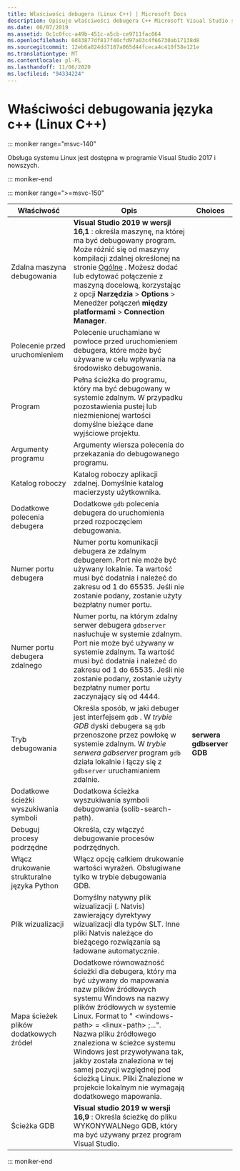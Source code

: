 ```yaml
---
title: Właściwości debugera (Linux C++) | Microsoft Docs
description: Opisuje właściwości debugera C++ Microsoft Visual Studio systemu Linux
ms.date: 06/07/2019
ms.assetid: 0c1c0fcc-a49b-451c-a5cb-ce9711fac064
ms.openlocfilehash: 0d43877df817f40cfd97a03c4f66730ab17138d8
ms.sourcegitcommit: 12eb6a824dd7187a065d44fceca4c410f58e121e
ms.translationtype: MT
ms.contentlocale: pl-PL
ms.lasthandoff: 11/06/2020
ms.locfileid: "94334224"
---
```

# <a name="c-debugging-properties-linux-c"></a>Właściwości debugowania języka c++ (Linux C++)

::: moniker range="msvc-140"

Obsługa systemu Linux jest dostępna w programie Visual Studio 2017 i nowszych.

::: moniker-end

::: moniker range=">=msvc-150"

| Właściwość | Opis | Choices |
|--|--|--|
| Zdalna maszyna debugowania | **Visual Studio 2019 w wersji 16,1** : określa maszynę, na której ma być debugowany program. Może różnić się od maszyny kompilacji zdalnej określonej na stronie [Ogólne](general-linux.md) . Możesz dodać lub edytować połączenie z maszyną docelową, korzystając z opcji **Narzędzia**  >  **Options**  >  Menedżer połączeń **między platformami**  >  **Connection Manager**. |
| Polecenie przed uruchomieniem | Polecenie uruchamiane w powłoce przed uruchomieniem debugera, które może być używane w celu wpływania na środowisko debugowania. |
| Program | Pełna ścieżka do programu, który ma być debugowany w systemie zdalnym. W przypadku pozostawienia pustej lub niezmienionej wartości domyślne bieżące dane wyjściowe projektu. |
| Argumenty programu | Argumenty wiersza polecenia do przekazania do debugowanego programu. |
| Katalog roboczy | Katalog roboczy aplikacji zdalnej. Domyślnie katalog macierzysty użytkownika. |
| Dodatkowe polecenia debugera | Dodatkowe `gdb` polecenia debugera do uruchomienia przed rozpoczęciem debugowania. |
| Numer portu debugera | Numer portu komunikacji debugera ze zdalnym debugerem. Port nie może być używany lokalnie. Ta wartość musi być dodatnia i należeć do zakresu od 1 do 65535. Jeśli nie zostanie podany, zostanie użyty bezpłatny numer portu. |
| Numer portu debugera zdalnego | Numer portu, na którym zdalny serwer debugera `gdbserver` nasłuchuje w systemie zdalnym. Port nie może być używany w systemie zdalnym. Ta wartość musi być dodatnia i należeć do zakresu od 1 do 65535. Jeśli nie zostanie podany, zostanie użyty bezpłatny numer portu zaczynający się od 4444. |
| Tryb debugowania | Określa sposób, w jaki debuger jest interfejsem `gdb` . W *trybie GDB* dyski debugera są `gdb` przenoszone przez powłokę w systemie zdalnym. W *trybie serwera gdbserver* program `gdb` działa lokalnie i łączy się z `gdbserver` uruchamianiem zdalnie. | **serwera gdbserver**<br/>**GDB** |
| Dodatkowe ścieżki wyszukiwania symboli | Dodatkowa ścieżka wyszukiwania symboli debugowania (solib-search-path). |
| Debuguj procesy podrzędne | Określa, czy włączyć debugowanie procesów podrzędnych. |
| Włącz drukowanie strukturalne języka Python | Włącz opcję całkiem drukowanie wartości wyrażeń. Obsługiwane tylko w trybie debugowania GDB. |
| Plik wizualizacji | Domyślny natywny plik wizualizacji (. Natvis) zawierający dyrektywy wizualizacji dla typów SLT. Inne pliki Natvis należące do bieżącego rozwiązania są ładowane automatycznie. |
| Mapa ścieżek plików dodatkowych źródeł | Dodatkowe równoważność ścieżki dla debugera, który ma być używany do mapowania nazw plików źródłowych systemu Windows na nazwy plików źródłowych w systemie Linux. Format to " \<windows-path> = \<linux-path> ;...". Nazwa pliku źródłowego znaleziona w ścieżce systemu Windows jest przywoływana tak, jakby została znaleziona w tej samej pozycji względnej pod ścieżką Linux. Pliki Znalezione w projekcie lokalnym nie wymagają dodatkowego mapowania. |
| Ścieżka GDB | **Visual studio 2019 w wersji 16,9** : Określa ścieżkę do pliku WYKONYWALNego GDB, który ma być używany przez program Visual Studio. |

::: moniker-end
